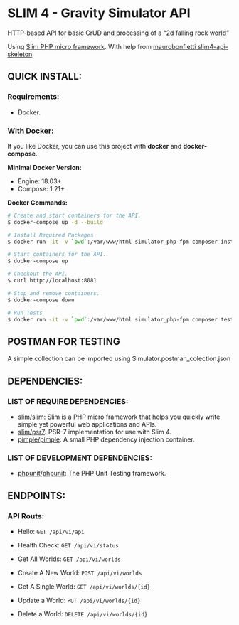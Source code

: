 # SLIM 4 - Gravity Simulator API

HTTP-based API for basic CrUD and processing of a “2d falling rock world”

Using [Slim PHP micro framework](https://www.slimframework.com).
With help from [maurobonfietti slim4-api-skeleton](https://github.com/maurobonfietti/slim4-api-skeleton).

## QUICK INSTALL:

### Requirements:

- Docker.

### With Docker:

If you like Docker, you can use this project with **docker** and **docker-compose**.


**Minimal Docker Version:**

* Engine: 18.03+
* Compose: 1.21+


**Docker Commands:**

```bash
# Create and start containers for the API.
$ docker-compose up -d --build

# Install Required Packages
$ docker run -it -v `pwd`:/var/www/html simulator_php-fpm composer install

# Start containers for the API.
$ docker-compose up

# Checkout the API.
$ curl http://localhost:8081

# Stop and remove containers.
$ docker-compose down

# Run Tests
$ docker run -it -v `pwd`:/var/www/html simulator_php-fpm composer test
```

## POSTMAN FOR TESTING
A simple collection can be imported using Simulator.postman_colection.json

## DEPENDENCIES:

### LIST OF REQUIRE DEPENDENCIES:

- [slim/slim](https://github.com/slimphp/Slim): Slim is a PHP micro framework that helps you quickly write simple yet powerful web applications and APIs.
- [slim/psr7](https://github.com/slimphp/Slim-Psr7): PSR-7 implementation for use with Slim 4.
- [pimple/pimple](https://github.com/silexphp/Pimple): A small PHP dependency injection container.

### LIST OF DEVELOPMENT DEPENDENCIES:

- [phpunit/phpunit](https://github.com/sebastianbergmann/phpunit): The PHP Unit Testing framework.

## ENDPOINTS:

### API Routs:

- Hello: `GET /api/vi/api`

- Health Check: `GET /api/vi/status`

- Get All Worlds: `GET /api/vi/worlds`

- Create A New World: `POST /api/vi/worlds`
                        
- Get A Single World: `GET /api/vi/worlds/{id}`
                            
- Update a World: `PUT /api/vi/worlds/{id}`
                            
- Delete a World: `DELETE /api/vi/worlds/{id}`

